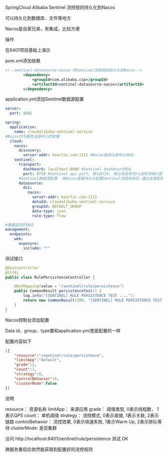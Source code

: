 

SpringCloud Alibaba Sentinel 流控规则持久化到Nacos



可以持久化到数据库、文件等地方

Nacos是自家兄弟，有集成，比较方便



操作



在8401项目基础上演示



pom.xml添加依赖

```xml
<!--sentinel-datasource-nacos 将Sentinel流控规则持久化到Nacos-->
        <dependency>
            <groupId>com.alibaba.csp</groupId>
            <artifactId>sentinel-datasource-nacos</artifactId>
        </dependency>
```





application.yml添加Sentinel数据源配置

```yaml
server:
  port: 8401

spring:
  application:
    name: cloudalibaba-sentinel-service
#Nacos作为服务注册中心的配置
  cloud:
    nacos:
      discovery:
        server-addr: heartzz.com:1111 #Nacos服务注册中心地址
    sentinel:
      transport:
        dashboard: localhost:8080 #Sentinel dashboard地址
        port: 8719 #Sentinel api port, 默认8719, 被占用会依次+1去检测端口是否可用
      #Sentinel数据源配置  在Nacos里面持久化配置Sentinel流控规则后 通过这里配置 可以自动读取配置
      datasource:
        ds1:
          nacos:
            server-addr: heartzz.com:1111
            dataId: cloudalibaba-sentinel-service
            groupId: DEFAULT_GROUP
            data-type: json
            rule-type: flow

#暴露监控的端点
management:
  endpoints:
    web:
      exposure:
        include: "*"

```



测试接口

```java
@RestController
@Slf4j
public class RulePersistenceController {

    @GetMapping(value = "/sentinel/rule/persistence")
    public CommonResult persistenceTest() {
        log.info("[SENTINEL] RULE PERSISTENCE TEST ....");
        return new CommonResult(200, "[SENTINEL] RULE PERSISTENCE TEST OK!");
    }
}
```





Nacos控制台添加配置

Data id、group、type要和application.yml里面配置的一样



配置内容如下

```json
[{
    "resource":"/sentinel/rule/persistence",
    "limitApp":"default",
    "grade":1,
    "count":1,
    "strategy":0,
    "controlBehavior":0,
    "clusterMode":false
}]
```



说明

resource： 资源名称
limitApp： 来源应用
grade： 阈值类型, 0表示线程数， 1表示QPS
count： 单机阈值
strategy： 流控模式, 0表示直接, 1表示关联, 2表示链路
controlBehavior： 流控效果, 0表示快速失败, 1表示Warm Up, 2表示排队等待
clusterMode: 是否集群





访问 http://localhost:8401/sentinel/rule/persistence  测试   OK

微服务重启后依然能获取到配置好的流控规则

